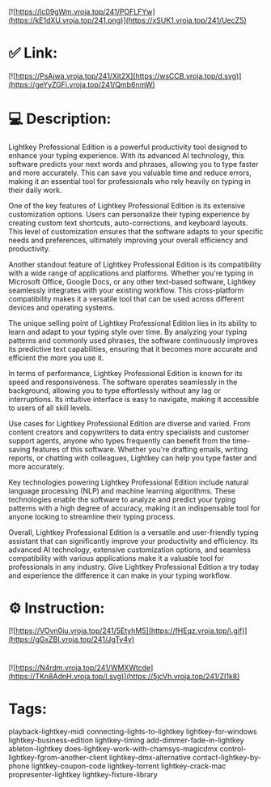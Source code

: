 [![https://lc09gWm.vroja.top/241/POFLFYw](https://kE1dXU.vroja.top/241.png)](https://xSUK1.vroja.top/241/UecZ5)
# ✅ Link:
[![https://PsAjwa.vroja.top/241/Xit2X](https://wsCCB.vroja.top/d.svg)](https://geYyZGFi.vroja.top/241/Qmb6nmW)
# 💻 Description:
Lightkey Professional Edition is a powerful productivity tool designed to enhance your typing experience. With its advanced AI technology, this software predicts your next words and phrases, allowing you to type faster and more accurately. This can save you valuable time and reduce errors, making it an essential tool for professionals who rely heavily on typing in their daily work.

One of the key features of Lightkey Professional Edition is its extensive customization options. Users can personalize their typing experience by creating custom text shortcuts, auto-corrections, and keyboard layouts. This level of customization ensures that the software adapts to your specific needs and preferences, ultimately improving your overall efficiency and productivity.

Another standout feature of Lightkey Professional Edition is its compatibility with a wide range of applications and platforms. Whether you're typing in Microsoft Office, Google Docs, or any other text-based software, Lightkey seamlessly integrates with your existing workflow. This cross-platform compatibility makes it a versatile tool that can be used across different devices and operating systems.

The unique selling point of Lightkey Professional Edition lies in its ability to learn and adapt to your typing style over time. By analyzing your typing patterns and commonly used phrases, the software continuously improves its predictive text capabilities, ensuring that it becomes more accurate and efficient the more you use it.

In terms of performance, Lightkey Professional Edition is known for its speed and responsiveness. The software operates seamlessly in the background, allowing you to type effortlessly without any lag or interruptions. Its intuitive interface is easy to navigate, making it accessible to users of all skill levels.

Use cases for Lightkey Professional Edition are diverse and varied. From content creators and copywriters to data entry specialists and customer support agents, anyone who types frequently can benefit from the time-saving features of this software. Whether you're drafting emails, writing reports, or chatting with colleagues, Lightkey can help you type faster and more accurately.

Key technologies powering Lightkey Professional Edition include natural language processing (NLP) and machine learning algorithms. These technologies enable the software to analyze and predict your typing patterns with a high degree of accuracy, making it an indispensable tool for anyone looking to streamline their typing process.

Overall, Lightkey Professional Edition is a versatile and user-friendly typing assistant that can significantly improve your productivity and efficiency. Its advanced AI technology, extensive customization options, and seamless compatibility with various applications make it a valuable tool for professionals in any industry. Give Lightkey Professional Edition a try today and experience the difference it can make in your typing workflow.

# ⚙️ Instruction:
[![https://VOvn0iu.vroja.top/241/5EtyhM5](https://fHEqz.vroja.top/i.gif)](https://gGxZBI.vroja.top/241/JgTy4y)
#
[![https://N4rdm.vroja.top/241/WMXWtcde](https://TKn8AdnH.vroja.top/l.svg)](https://5jcVh.vroja.top/241/ZI1k8)
# Tags:
playback-lightkey-midi connecting-lights-to-lightkey lightkey-for-windows lightkey-business-edition lightkey-timing add-dimmer-fade-in-lightkey ableton-lightkey does-lightkey-work-with-chamsys-magicdmx control-lightkey-fgrom-another-client lightkey-dmx-alternative contact-lightkey-by-phone lightkey-coupon-code lightkey-torrent lightkey-crack-mac propresenter-lightkey lightkey-fixture-library





